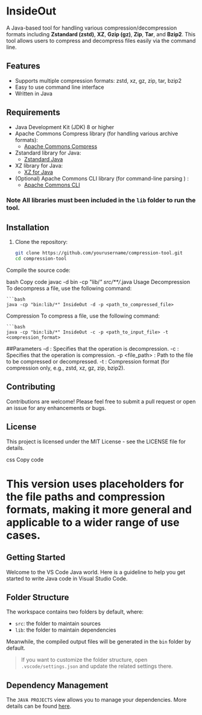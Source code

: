 # InsideOut

A Java-based tool for handling various compression/decompression formats including **Zstandard (zstd)**, **XZ**, **Gzip (gz)**, **Zip**, **Tar**, and **Bzip2**. This tool allows users to compress and decompress files easily via the command line.

## Features

- Supports multiple compression formats: zstd, xz, gz, zip, tar, bzip2
- Easy to use command line interface
- Written in Java

## Requirements

- Java Development Kit (JDK) 8 or higher
- Apache Commons Compress library (for handling various archive formats):
   - [Apache Commons Compress](https://commons.apache.org/proper/commons-compress/)
- Zstandard library for Java:
   - [Zstandard Java](https://github.com/luben/zstd-jni)
- XZ library for Java:
   - [XZ for Java](https://tukaani.org/xz/java/)
- (Optional) Apache Commons CLI library (for command-line parsing ) :
   - [Apache Commons CLI](https://commons.apache.org/proper/commons-cli/)

### Note All libraries must been included in the `lib` folder to run the tool.

## Installation

1. Clone the repository:

   ```bash
   git clone https://github.com/yourusername/compression-tool.git
   cd compression-tool
Compile the source code:

bash
Copy code
javac -d bin -cp "lib/*" src/**/*.java
Usage
Decompression
To decompress a file, use the following command:

    ```bash
    java -cp "bin:lib/*" InsideOut -d -p <path_to_compressed_file>
Compression
To compress a file, use the following command:
    
    ```bash
    java -cp "bin:lib/*" InsideOut -c -p <path_to_input_file> -t <compression_format>

##Parameters
-d : Specifies that the operation is decompression.
-c : Specifies that the operation is compression.
-p <file_path> : Path to the file to be compressed or decompressed.
-t <format> : Compression format (for compression only, e.g., zstd, xz, gz, zip, bzip2).
## Contributing
Contributions are welcome! Please feel free to submit a pull request or open an issue for any enhancements or bugs.

## License
This project is licensed under the MIT License - see the LICENSE file for details.

css
Copy code

This version uses placeholders for the file paths and compression formats, making it more general and applicable to a wider range of use cases.
=======
## Getting Started

Welcome to the VS Code Java world. Here is a guideline to help you get started to write Java code in Visual Studio Code.

## Folder Structure

The workspace contains two folders by default, where:

- `src`: the folder to maintain sources
- `lib`: the folder to maintain dependencies

Meanwhile, the compiled output files will be generated in the `bin` folder by default.

> If you want to customize the folder structure, open `.vscode/settings.json` and update the related settings there.

## Dependency Management

The `JAVA PROJECTS` view allows you to manage your dependencies. More details can be found [here](https://github.com/microsoft/vscode-java-dependency#manage-dependencies).

